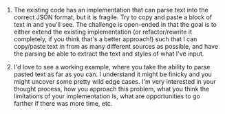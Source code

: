 1. The existing code has an implementation that can parse text into the correct JSON format, but it is fragile. Try to copy and paste a block of text in and you'll see. The challenge is open-ended in that the goal is to either extend the existing implementation (or refactor/rewrite it completely, if you think that's a better approach!) such that I can copy/paste text in from as many different sources as possible, and have the parsing be able to extract the text and styles of what I've input.

2. I'd love to see a working example, where you take the ability to parse pasted text as far as you can. I understand it might be finicky and you might uncover some pretty wild edge cases. I'm very interested in your thought process, how you approach this problem, what you think the limitations of your implementation is, what are opportunities to go farther if there was more time, etc.
